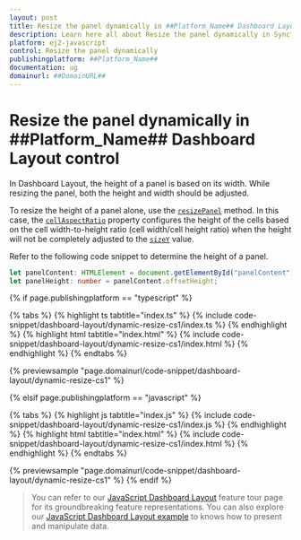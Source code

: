 ```yaml
---
layout: post
title: Resize the panel dynamically in ##Platform_Name## Dashboard Layout control | Syncfusion
description: Learn here all about Resize the panel dynamically in Syncfusion ##Platform_Name## Dashboard Layout control of Syncfusion Essential JS 2 and more.
platform: ej2-javascript
control: Resize the panel dynamically
publishingplatform: ##Platform_Name##
documentation: ug
domainurl: ##DomainURL##
---
```


# Resize the panel dynamically in ##Platform_Name## Dashboard Layout control

In Dashboard Layout, the height of a panel is based on its width. While resizing the panel, both the height and width should be adjusted.

To resize the height of a panel alone, use the [`resizePanel`](../../api/dashboard-layout/#resizepanel) method. In this case, the [`cellAspectRatio`](../../api/dashboard-layout/#cellaspectratio) property configures the height of the cells based on the cell width-to-height ratio (cell width/cell height ratio) when the height will not be completely adjusted to the [`sizeY`](../../api/dashboard-layout/panelModel/#sizey) value.

Refer to the following code snippet to determine the height of a panel.

  ```ts
  let panelContent: HTMLElement = document.getElementById("panelContent");
  let panelHeight: number = panelContent.offsetHeight;
  ```

{% if page.publishingplatform == "typescript" %}

 {% tabs %}
{% highlight ts tabtitle="index.ts" %}
{% include code-snippet/dashboard-layout/dynamic-resize-cs1/index.ts %}
{% endhighlight %}
{% highlight html tabtitle="index.html" %}
{% include code-snippet/dashboard-layout/dynamic-resize-cs1/index.html %}
{% endhighlight %}
{% endtabs %}

{% previewsample "page.domainurl/code-snippet/dashboard-layout/dynamic-resize-cs1" %}

{% elsif page.publishingplatform == "javascript" %}

{% tabs %}
{% highlight js tabtitle="index.js" %}
{% include code-snippet/dashboard-layout/dynamic-resize-cs1/index.js %}
{% endhighlight %}
{% highlight html tabtitle="index.html" %}
{% include code-snippet/dashboard-layout/dynamic-resize-cs1/index.html %}
{% endhighlight %}
{% endtabs %}

{% previewsample "page.domainurl/code-snippet/dashboard-layout/dynamic-resize-cs1" %}
{% endif %}

> You can refer to our [JavaScript Dashboard Layout](https://www.syncfusion.com/javascript-ui-controls/js-dashboard-layout) feature tour page for its groundbreaking feature representations. You can also explore our [JavaScript Dashboard Layout example](https://ej2.syncfusion.com/demos/#/material/dashboard-layout/default.html) to knows how to present and manipulate data.
